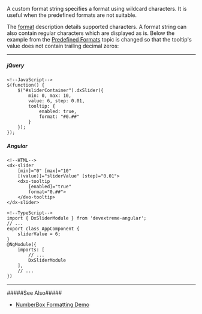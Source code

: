 A custom format string specifies a format using wildcard characters. It is useful when the predefined formats are not suitable.

The [format](/api-reference/50%20Common/Object%20Structures/format '/Documentation/ApiReference/Common/Object_Structures/format/') description details supported characters. A format string can also contain regular characters which are displayed as is. Below the example from the [Predefined Formats](/concepts/Common/33%20Localization/15%20Value%20Formatting/02%20Predefined%20Formats.md '/Documentation/Guide/Common/Localization/#Value_Formatting/Predefined_Formats') topic is changed so that the tooltip's value does not contain trailing decimal zeros:

---
##### jQuery

    <!--JavaScript-->
    $(function() {
        $("#sliderContainer").dxSlider({
            min: 0, max: 10,
            value: 6, step: 0.01,
            tooltip: {
                enabled: true,
                format: "#0.##"
            }
        });
    });

##### Angular

    <!--HTML-->
    <dx-slider
        [min]="0" [max]="10"
        [(value)]="sliderValue" [step]="0.01">
        <dxo-tooltip
            [enabled]="true"
            format="0.##">
        </dxo-tooltip>
    </dx-slider>

    <!--TypeScript-->
    import { DxSliderModule } from 'devextreme-angular';
    // ...
    export class AppComponent {
        sliderValue = 6;
    }
    @NgModule({
        imports: [
            // ...
            DxSliderModule
        ],
        // ...
    })

---

#####See Also#####
- [NumberBox Formatting Demo](https://js.devexpress.com/Demos/WidgetsGallery/Demo/NumberBox/Formatting/jQuery/Light)
